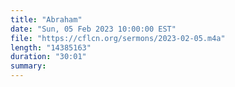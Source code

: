 ```yaml
---
title: "Abraham"
date: "Sun, 05 Feb 2023 10:00:00 EST"
file: "https://cflcn.org/sermons/2023-02-05.m4a"
length: "14385163"
duration: "30:01"
summary: 
---
```

